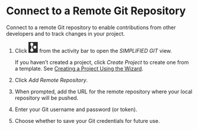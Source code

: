 <!-- loio5a151f3202ae4e23943c326efe384489 -->

# Connect to a Remote Git Repository

Connect to a remote Git repository to enable contributions from other developers and to track changes in your project.

1.  Click ![Simplified Git](images/simplified_git_icon_f658a91.png) from the activity bar to open the *SIMPLIFIED GIT* view.

    If you haven’t created a project, click *Create Project* to create one from a template. See [Creating a Project Using the Wizard](creating-a-project-using-the-wizard-75ff480.md).

2.  Click *Add Remote Repository*.
3.  When prompted, add the URL for the remote repository where your local repository will be pushed.
4.  Enter your Git username and password \(or token\).
5.  Choose whether to save your Git credentials for future use.

